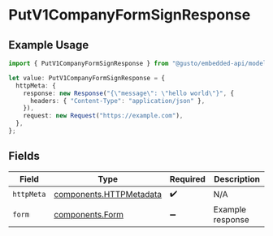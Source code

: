 # PutV1CompanyFormSignResponse

## Example Usage

```typescript
import { PutV1CompanyFormSignResponse } from "@gusto/embedded-api/models/operations/putv1companyformsign.js";

let value: PutV1CompanyFormSignResponse = {
  httpMeta: {
    response: new Response("{\"message\": \"hello world\"}", {
      headers: { "Content-Type": "application/json" },
    }),
    request: new Request("https://example.com"),
  },
};
```

## Fields

| Field                                                              | Type                                                               | Required                                                           | Description                                                        |
| ------------------------------------------------------------------ | ------------------------------------------------------------------ | ------------------------------------------------------------------ | ------------------------------------------------------------------ |
| `httpMeta`                                                         | [components.HTTPMetadata](../../models/components/httpmetadata.md) | :heavy_check_mark:                                                 | N/A                                                                |
| `form`                                                             | [components.Form](../../models/components/form.md)                 | :heavy_minus_sign:                                                 | Example response                                                   |